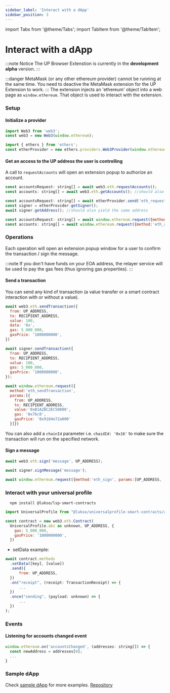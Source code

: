```yaml
---
sidebar_label: 'Interact with a dApp'
sidebar_position: 3
---
```


import Tabs from '@theme/Tabs';
import TabItem from '@theme/TabItem';

# Interact with a dApp

:::note Notice
The UP Browser Extenstion is currently in the **development alpha** version.
:::

:::danger
MetaMask (or any other ethereum provider) cannot be running at the same time. You need to deactive the MetaMask extension for the UP Extension to work.
:::
The extension injects an 'ethereum' object into a web page as `window.ethereum`. That object is used to interact with the extension.

### Setup

#### Initialize a provider

<Tabs>
  <TabItem value="web3" label="web3">

  ```js
  import Web3 from 'web3';
  const web3 = new Web3(window.ethereum);
  ```

  </TabItem>
  <TabItem value="etherjs" label="etherjs">

  ```js
  import { ethers } from 'ethers';
  const etherProvider = new ethers.providers.Web3Provider(window.ethereum);
  ```

  </TabItem>
</Tabs>


  
#### Get an access to the UP address the user is controlling

A call to `requestAccounts` will open an extension popup to authorize an account.

<Tabs>
  <TabItem value="web3" label="web3">

  ```js
  const accountsRequest: string[] = await web3.eth.requestAccounts();
  const accounts: string[] = await web3.eth.getAccounts(); //should also yield the same address
  ```

  </TabItem>
  <TabItem value="etherjs" label="etherjs">

  ```js
  const accountsRequest: string[] = await etherProvider.send('eth_requestAccounts', []);
  const signer = etherProvider.getSigner();
  await signer.getAddress(); //should also yield the same address
  ```

  </TabItem>
  <TabItem value="raw" label="raw">

  ```js
  const accountsRequest: string[] = await window.ethereum.request({method:'eth_requestAccounts', params:[]});
  const accounts: string[] = await window.ethereum.request({method:'eth_accounts', params:[]}); //should also yield the same address
  ```

  </TabItem>
</Tabs>

### Operations

Each operation will open an extension popup window for a user to confirm the transaction / sign the message.

:::note
If you don't have funds on your EOA address, the relayer service will be used to pay the gas fees (thus ignoring gas properties).
:::

#### Send a transaction

You can send any kind of transaction (a value transfer or a smart contract interaction with or without a value).  

<Tabs>
  <TabItem value="web3" label="web3">

  ```js
  await web3.eth.sendTransaction({
    from: UP_ADDRESS,
    to: RECIPIENT_ADDRESS,
    value: 100,
    data: '0x',
    gas: 5_000_000,
    gasPrice: '1000000000',
  })
  ```

  </TabItem>
  <TabItem value="etherjs" label="etherjs">

  ```js
  await signer.sendTransaction({
    from: UP_ADDRESS,
    to: RECIPIENT_ADDRESS,
    value: 100,
    gas: 5_000_000,
    gasPrice: '1000000000',
  });
  ```

  </TabItem>
  <TabItem value="raw" label="raw">

  ```js
  await window.ethereum.request({
    method:'eth_sendTransaction', 
    params:[{ 
      from: UP_ADDRESS, 
      to: RECIPIENT_ADDRESS, 
      value:'0xB1A2BC2EC50000',
      gas: '0x76c0',
      gasPrice: '0x9184e72a000'
    }]})
  ```

  </TabItem>
</Tabs>

You can also add a `chainId` parameter i.e. `chaidId: '0x16'` to make sure the transaction will run on the specified network.

#### Sign a message

<Tabs>
  <TabItem value="web3" label="web3">

  ```js
  await web3.eth.sign('message', UP_ADDRESS);
  ```

  </TabItem>
  <TabItem value="etherjs" label="etherjs">

  ```js
  await signer.signMessage('message');
  ```

  </TabItem>
  <TabItem value="raw" label="raw">

  ```js
  await window.ethereum.request({method:'eth_sign', params:[UP_ADDRESS, '0xdeadbeaf']});
  ```

  </TabItem>
</Tabs>

### Interact with your universal profile

```shell
  npm install @lukso/lsp-smart-contracts
  ```

```js
import UniversalProfile from "@lukso/universalprofile-smart-contracts/artifacts/UniversalProfile.json";

const contract = new web3.eth.Contract(
  UniversalProfile.abi as unknown, UP_ADDRESS, {
    gas: 5_000_000, 
    gasPrice: '1000000000',
  })
```

- setData example:

```js
await contract.methods
  .setData([key], [value])
  .send({
      from: UP_ADDRESS,
  })
  .on("receipt", (receipt: TransactionReceipt) => {
      ...
  })
  .once("sending", (payload: unknown) => {
      ...
  })
);
```

### Events

#### Listening for accounts changed event

<Tabs>
  <TabItem value="web3" label="web3">

  ```js
  window.ethereum.on('accountsChanged', (addresses: string[]) => {
    const newAddress = addresses[0];
    ...
  }
  ```

  </TabItem>
</Tabs>


### Sample dApp

Check [sample dApp](https://up-sample-web-app.staging.lukso.dev/) for more examples. [Repository](https://github.com/lukso-network/universalprofile-sample-web-app)
